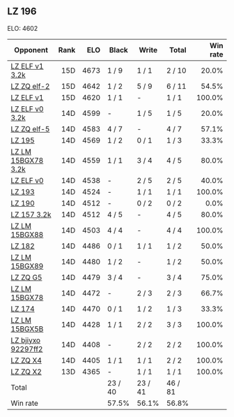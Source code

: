## LZ 196 ##

ELO: 4602

Opponent | Rank | ELO | Black | Write | Total | Win rate
---------|-----:|----:|-------|-------|-------|-------:
[LZ ELF v1 3.2k](LZ%20ELF%20v1%203.2k.md) | 15D | 4673 | 1 / 9 | 1 / 1 | 2 / 10 | 20.0%
[LZ ZQ elf-2](LZ%20ZQ%20elf-2.md) | 15D | 4642 | 1 / 2 | 5 / 9 | 6 / 11 | 54.5%
[LZ ELF v1](LZ%20ELF%20v1.md) | 15D | 4620 | 1 / 1 | - | 1 / 1 | 100.0%
[LZ ELF v0 3.2k](LZ%20ELF%20v0%203.2k.md) | 14D | 4599 | - | 1 / 5 | 1 / 5 | 20.0%
[LZ ZQ elf-5](LZ%20ZQ%20elf-5.md) | 14D | 4583 | 4 / 7 | - | 4 / 7 | 57.1%
[LZ 195](LZ%20195.md) | 14D | 4569 | 1 / 2 | 0 / 1 | 1 / 3 | 33.3%
[LZ LM 15BGX78 3.2k](LZ%20LM%2015BGX78%203.2k.md) | 14D | 4559 | 1 / 1 | 3 / 4 | 4 / 5 | 80.0%
[LZ ELF v0](LZ%20ELF%20v0.md) | 14D | 4538 | - | 2 / 5 | 2 / 5 | 40.0%
[LZ 193](LZ%20193.md) | 14D | 4524 | - | 1 / 1 | 1 / 1 | 100.0%
[LZ 190](LZ%20190.md) | 14D | 4512 | - | 0 / 2 | 0 / 2 | 0.0%
[LZ 157 3.2k](LZ%20157%203.2k.md) | 14D | 4512 | 4 / 5 | - | 4 / 5 | 80.0%
[LZ LM 15BGX88](LZ%20LM%2015BGX88.md) | 14D | 4503 | 4 / 4 | - | 4 / 4 | 100.0%
[LZ 182](LZ%20182.md) | 14D | 4486 | 0 / 1 | 1 / 1 | 1 / 2 | 50.0%
[LZ LM 15BGX89](LZ%20LM%2015BGX89.md) | 14D | 4480 | 1 / 2 | - | 1 / 2 | 50.0%
[LZ ZQ G5](LZ%20ZQ%20G5.md) | 14D | 4479 | 3 / 4 | - | 3 / 4 | 75.0%
[LZ LM 15BGX78](LZ%20LM%2015BGX78.md) | 14D | 4472 | - | 2 / 3 | 2 / 3 | 66.7%
[LZ 174](LZ%20174.md) | 14D | 4470 | 0 / 1 | 1 / 2 | 1 / 3 | 33.3%
[LZ LM 15BGX5B](LZ%20LM%2015BGX5B.md) | 14D | 4428 | 1 / 1 | 2 / 2 | 3 / 3 | 100.0%
[LZ bjiyxo 92297ff2](LZ%20bjiyxo%2092297ff2.md) | 14D | 4408 | - | 2 / 2 | 2 / 2 | 100.0%
[LZ ZQ X4](LZ%20ZQ%20X4.md) | 14D | 4405 | 1 / 1 | 1 / 1 | 2 / 2 | 100.0%
[LZ ZQ X2](LZ%20ZQ%20X2.md) | 13D | 4365 | - | 1 / 1 | 1 / 1 | 100.0%
Total | | | 23 / 40 | 23 / 41 | 46 / 81 | 
Win rate| | | 57.5% | 56.1% | 56.8% | 
